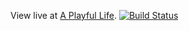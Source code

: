 View live at [A Playful Life](http://aplayfullife.net). [![Build Status](https://travis-ci.org/jesswhitworth/aplayfullife.svg?branch=master)](https://travis-ci.org/jesswhitworth/aplayfullife)

